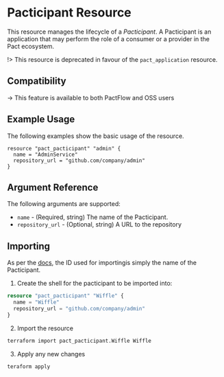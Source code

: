 # Pacticipant Resource

This resource manages the lifecycle of a _Pacticipant_. A Pacticipant is an application that may perform the role of a consumer or a provider in the Pact ecosystem.

!> This resource is deprecated in favour of the `pact_application` resource.

## Compatibility

-> This feature is available to both PactFlow and OSS users

## Example Usage
The following examples show the basic usage of the resource.

```hcl
resource "pact_pacticipant" "admin" {
  name = "AdminService"
  repository_url = "github.com/company/admin"
}
```

## Argument Reference

The following arguments are supported:

* `name` - (Required, string) The name of the Pacticipant.
* `repository_url` - (Optional, string) A URL to the repository

## Importing

As per the [docs](https://www.terraform.io/docs/import/usage.html), the ID used for importingis simply the name of the Pacticipant.

1. Create the shell for the pacticipant to be imported into:

```tf
resource "pact_pacticipant" "Wiffle" {
  name = "Wiffle"
  repository_url = "github.com/company/admin"
}
```

2. Import the resource
```sh
terraform import pact_pacticipant.Wiffle Wiffle
```

3. Apply any new changes
```sh
teraform apply
```